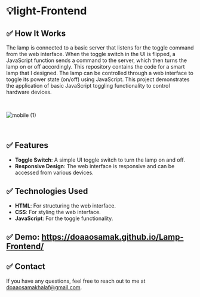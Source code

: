 # 💡light-Frontend 
## ✅ How It Works
The lamp is connected to a basic server that listens for the toggle command from the web interface. When the toggle switch in the UI is flipped, a JavaScript function sends a command to the server, which then turns the lamp on or off accordingly.
This repository contains the code for a smart lamp that I designed. The lamp can be controlled through a web interface to toggle its power state (on/off) using JavaScript. This project demonstrates the application of basic JavaScript toggling functionality to control hardware devices.

<br>

![mobile (1)](https://github.com/DoaaOsamaK/light-Frontend/assets/147305995/acb4839b-ebd0-4fb7-88de-71bb6f573199)

<br>

## ✅ Features
- **Toggle Switch**: A simple UI toggle switch to turn the lamp on and off.
- **Responsive Design**: The web interface is responsive and can be accessed from various devices.

## ✅ Technologies Used
- **HTML**: For structuring the web interface.
- **CSS**: For styling the web interface.
- **JavaScript**: For the toggle functionality.

## ✅ Demo: https://doaaosamak.github.io/Lamp-Frontend/

## ✅ Contact
If you have any questions, feel free to reach out to me at doaaosamakhalaf@gmail.com.
